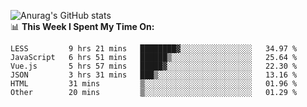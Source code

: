 
![Anurag's GitHub stats](https://github-readme-stats.vercel.app/api?username=supergczh&show_icons=true&theme=radical)
<br />
📊 **This Week I Spent My Time On:**

<!--START_SECTION:waka-->

```text
LESS         9 hrs 21 mins   ████████▓░░░░░░░░░░░░░░░░   34.97 %
JavaScript   6 hrs 51 mins   ██████▒░░░░░░░░░░░░░░░░░░   25.64 %
Vue.js       5 hrs 57 mins   █████▓░░░░░░░░░░░░░░░░░░░   22.30 %
JSON         3 hrs 31 mins   ███▒░░░░░░░░░░░░░░░░░░░░░   13.16 %
HTML         31 mins         ▒░░░░░░░░░░░░░░░░░░░░░░░░   01.96 %
Other        20 mins         ▒░░░░░░░░░░░░░░░░░░░░░░░░   01.29 %
```

<!--END_SECTION:waka-->
